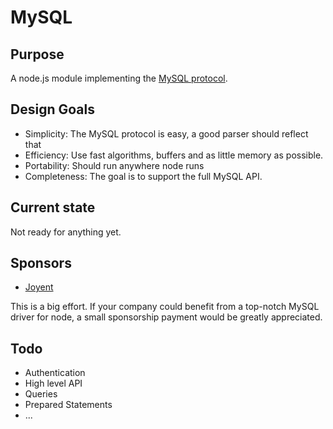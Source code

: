 # MySQL

## Purpose

A node.js module implementing the
[MySQL protocol](http://forge.mysql.com/wiki/MySQL_Internals_ClientServer_Protocol).

## Design Goals

* Simplicity: The MySQL protocol is easy, a good parser should reflect that
* Efficiency: Use fast algorithms, buffers and as little memory as possible.
* Portability: Should run anywhere node runs
* Completeness: The goal is to support the full MySQL API.

## Current state

Not ready for anything yet.

## Sponsors

* [Joyent](http://www.joyent.com/)

This is a big effort. If your company could benefit from a top-notch MySQL driver
for node, a small sponsorship payment would be greatly appreciated.

## Todo

* Authentication
* High level API
* Queries
* Prepared Statements
* ...